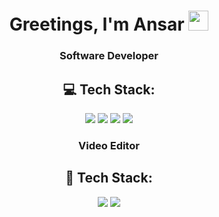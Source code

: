 <h1 align="center">Greetings, I'm Ansar
<img src="https://github.com/blackcater/blackcater/raw/main/images/Hi.gif" height="32"/></h1>

<h3 align="center">Software Developer</h3>

<h2 align="center">💻 Tech Stack:</h2>

<p align="center">
  <img src="https://img.shields.io/badge/html5-%23E34F26.svg?style=for-the-badge&logo=html5&logoColor=white"/>
  <img src="https://img.shields.io/badge/css3-%231572B6.svg?style=for-the-badge&logo=css3&logoColor=white"/>
  <img src="https://img.shields.io/badge/javascript-%23F7DF1E.svg?style=for-the-badge&logo=javascript&logoColor=black"/>
  <img src="https://img.shields.io/badge/postgres-%23316192.svg?style=for-the-badge&logo=postgresql&logoColor=white"/>
</p>

<h3 align="center">Video Editor</h3>

<h2 align="center">🎥 Tech Stack:</h2>

<p align="center">
  <img src="https://img.shields.io/badge/Adobe%20Premiere%20Pro-9999FF.svg?style=for-the-badge&logo=Adobe%20Premiere%20Pro&logoColor=white"/>
  <img src="https://img.shields.io/static/v1?style=for-the-badge&message=DaVinci+Resolve&color=233A51&logo=DaVinci+Resolve&logoColor=FFFFFF&label="/>
</p>
